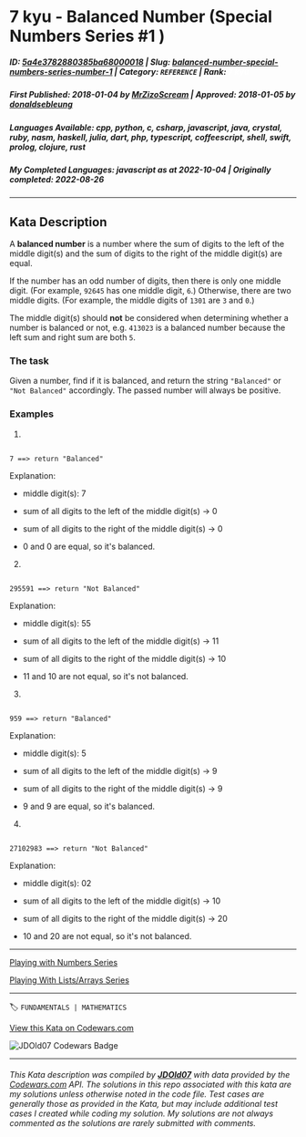 # 7 kyu - Balanced Number (Special Numbers Series #1 ) 

##### **ID**: [5a4e3782880385ba68000018](https://www.codewars.com/kata/5a4e3782880385ba68000018) | **Slug**: [balanced-number-special-numbers-series-number-1](https://www.codewars.com/kata/5a4e3782880385ba68000018) | **Category**: `REFERENCE` | **Rank**: <span style="color:white">7 kyu</span>

##### **First Published**: 2018-01-04 ***by*** [MrZizoScream](https://www.codewars.com/users/MrZizoScream) | **Approved**: 2018-01-05 ***by*** [donaldsebleung](https://www.codewars.com/users/donaldsebleung)

##### **Languages Available**: cpp, python, c, csharp, javascript, java, crystal, ruby, nasm, haskell, julia, dart, php, typescript, coffeescript, shell, swift, prolog, clojure, rust

##### **My Completed Languages**: javascript ***as at*** 2022-10-04 | **Originally completed**: 2022-08-26

---

## Kata Description


A **balanced number** is a number where the sum of digits to the left of the middle digit(s) and the sum of digits to the right of the middle digit(s) are equal.



If the number has an odd number of digits, then there is only one middle digit. (For example, `92645` has one middle digit, `6`.) Otherwise, there are two middle digits. (For example, the middle digits of `1301` are `3` and `0`.)



The middle digit(s) should **not** be considered when determining whether a number is balanced or not, e.g. `413023` is a balanced number because the left sum and right sum are both `5`.



### The task

Given a number, find if it is balanced, and return the string `"Balanced"` or `"Not Balanced"` accordingly. The passed number will always be positive.





### Examples

1.

```

7 ==> return "Balanced"

```

Explanation:

* middle digit(s): 7

* sum of all digits to the left of the middle digit(s) -> 0

* sum of all digits to the right of the middle digit(s) -> 0

* 0 and 0 are equal, so it's balanced.



2.

```

295591 ==> return "Not Balanced"

```

Explanation:

* middle digit(s): 55

* sum of all digits to the left of the middle digit(s) -> 11

* sum of all digits to the right of the middle digit(s) -> 10

* 11 and 10 are not equal, so it's not balanced.





3.

```

959 ==> return "Balanced"

```

Explanation:

* middle digit(s): 5

* sum of all digits to the left of the middle digit(s) -> 9

* sum of all digits to the right of the middle digit(s) -> 9

* 9 and 9 are equal, so it's balanced.



4.

```

27102983 ==> return "Not Balanced"

```

Explanation:

* middle digit(s): 02

* sum of all digits to the left of the middle digit(s) -> 10

* sum of all digits to the right of the middle digit(s) -> 20

* 10 and 20 are not equal, so it's not balanced.





___



[Playing with Numbers Series](https://www.codewars.com/collections/playing-with-numbers)



[Playing With Lists/Arrays Series](https://www.codewars.com/collections/playing-with-lists-slash-arrays)



---


🏷 `FUNDAMENTALS | MATHEMATICS`


[View this Kata on Codewars.com](https://www.codewars.com/kata/5a4e3782880385ba68000018)

![](https://www.codewars.com/users/jdold07/badges/large "JDOld07 Codewars Badge")

---

###### *This Kata description was compiled by [**JDOld07**](https://tpstech.dev) with data provided by the [Codewars.com](https://www.codewars.com) API.  The solutions in this repo associated with this kata are my solutions unless otherwise noted in the code file.  Test cases are generally those as provided in the Kata, but may include additional test cases I created while coding my solution.  My solutions are not always commented as the solutions are rarely submitted with comments.*
